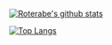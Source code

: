 [![Roterabe's github stats](https://github-readme-stats.vercel.app/api?username=roterabe&show_icons=true&theme=radical)](https://github.com/anuraghazra/github-readme-stats)

[![Top Langs](https://github-readme-stats.vercel.app/api/top-langs/?username=roterabe)](https://github.com/anuraghazra/github-readme-stats)

<!--
**roterabe/roterabe** is a ✨ _special_ ✨ repository because its `README.md` (this file) appears on your GitHub profile.
